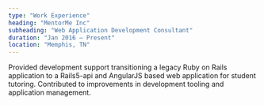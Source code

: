```yaml
---
type: "Work Experience"
heading: "MentorMe Inc"
subheading: "Web Application Development Consultant"
duration: "Jan 2016 – Present"
location: "Memphis, TN"
---
```


Provided development support transitioning a legacy Ruby on Rails application to a Rails5-api and AngularJS based web application for student tutoring. Contributed to improvements in development tooling and application management.